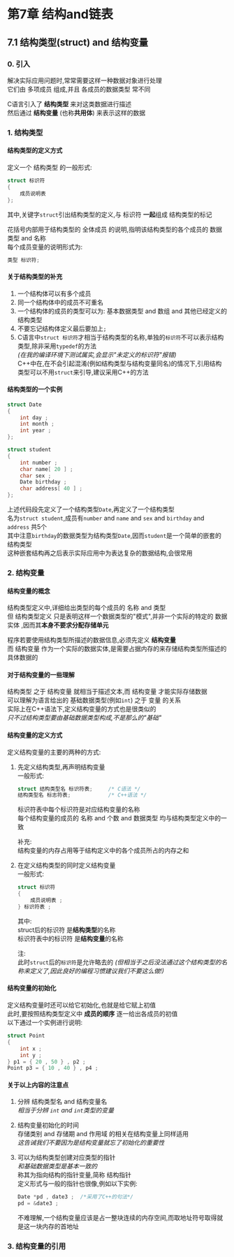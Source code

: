# 第7章 结构and链表

## 7.1 结构类型(struct) and 结构变量

### 0. 引入

解决实际应用问题时,常常需要这样一种数据对象进行处理  
它们由 多项成员 组成,并且 各成员的数据类型 常不同  

C语言引入了 **结构类型** 来对这类数据进行描述  
然后通过 **结构变量** (也称**共用体**) 来表示这样的数据  

### 1. 结构类型

#### 结构类型的定义方式

定义一个 结构类型 的一般形式:  

```c
struct 标识符
{
    成员说明表
};
```

其中,关键字`struct`引出结构类型的定义,与 标识符 **一起**组成 结构类型的标记  

花括号内部用于结构类型的 全体成员 的说明,指明该结构类型的各个成员的 数据类型 and 名称  
每个成员变量的说明形式为:  

```c
类型 标识符;
```

#### 关于结构类型的补充

1. 一个结构体可以有多个成员  
2. 同一个结构体中的成员不可重名  
3. 一个结构体的成员的类型可以为: 基本数据类型 and 数组 and 其他已经定义的结构类型
4. 不要忘记结构体定义最后要加上`;`  
5. C语言中`struct 标识符`才相当于结构类型的名称,单独的`标识符`不可以表示结构类型,除非采用`typedef`的方法  
    *(在我的编译环境下测试属实,会显示"未定义的标识符"报错)*  
    C++中在,在不会引起混淆(例如结构类型与结构变量同名)的情况下,引用结构类型可以不用`struct`来引导,建议采用C++的方法  

#### 结构类型的一个实例  

```cpp
struct Date
{
    int day ;
    int month ;
    int year ;
};

struct student
{
    int number ;
    char name[ 20 ] ;
    char sex ;
    Date birthday ;
    char address[ 40 ] ;
};
```

上述代码段先定义了一个结构类型`Date`,再定义了一个结构类型  
名为`struct student`,成员有`number` and `name` and `sex` and `birthday` and `address` 共5个  
其中注意`birthday`的数据类型为结构类型`Date`,因而`student`是一个简单的嵌套的结构类型  
这种嵌套结构再之后表示实际应用中为表达复杂的数据结构,会很常用  

### 2. 结构变量

#### 结构变量的概念

结构类型定义中,详细给出类型的每个成员的 名称 and 类型  
但 结构类型定义 只是表明这样一个数据类型的"模式",并非一个实际的特定的 数据实体 ,因而其**本身不要求分配存储单元**  

程序若要使用结构类型所描述的数据信息,必须先定义 **结构变量**  
而 结构变量 作为一个实际的数据实体,是需要占据内存的来存储结构类型所描述的具体数据的  

#### 对于结构变量的一些理解

结构类型 之于 结构变量 就相当于描述文本,而 结构变量 才能实际存储数据  
可以理解为语言给出的 基础数据类型(例如`int`) 之于 变量 的关系  
实际上在C++语法下,定义结构变量的方式也是很类似的  
*只不过结构类型要由基础数据类型构成,不是那么的"基础"*  

#### 结构变量的定义方式

定义结构变量的主要的两种的方式:  

1. 先定义结构类型,再声明结构变量  
    一般形式:  

    ```cpp
    struct 结构类型名 标识符表;     /* C语法 */
    结构类型名 标志符表;            /* C++语法 */
    ```

    标识符表中每个标识符是对应结构变量的名称  
    每个结构变量的成员的 名称 and 个数 and 数据类型 均与结构类型定义中的一致  

    补充:  
    结构变量的内存占用等于结构定义中的各个成员所占的内存之和  
2. 在定义结构类型的同时定义结构变量  
    一般形式:  

    ```cpp
    struct 标识符
    {
        成员说明表 ;
    } 标识符表 ;
    ```

    其中:  
    struct后的标识符 是**结构类型**的名称  
    标识符表中的标识符 是**结构变量**的名称  

    注:  
    此时`struct`后的`标识符`是允许略去的 *(但相当于之后没法通过这个结构类型的名称来定义了,因此良好的编程习惯建议我们不要这么做!)*  

#### 结构变量的初始化

定义结构变量时还可以给它初始化,也就是给它赋上初值  
此时,要按照结构类型定义中 **成员的顺序** 逐一给出各成员的初值  
以下通过一个实例进行说明:  

```cpp
struct Point
{
    int x ;
    int y ;
} p1 = { 20 , 50 } , p2 ;
Point p3 = { 10 , 40 } , p4 ;
```

#### 关于以上内容的注意点

1. 分辨 结构类型名 and 结构变量名  
    *相当于分辨 `int` and `int`类型的变量*  
2. 结构变量初始化的时间  
    存储类别 and 存储期 and 作用域 的相关在结构变量上同样适用  
    *这告诫我们不要因为是结构变量就忘了初始化的重要性*  
3. 可以为结构类型创建对应类型的指针  
    *和基础数据类型是基本一致的*  
    称其为指向结构的指针变量,简称 结构指针  
    定义形式与一般的指针也很像,例如以下实例:  

    ```cpp
    Date *pd , date3 ;  /*采用了C++的句法*/
    pd = &date3 ;
    ```

    不难理解,一个结构变量应该是占一整块连续的内存空间,而取地址符号取得就是这一块内存的首地址  

### 3. 结构变量的引用
